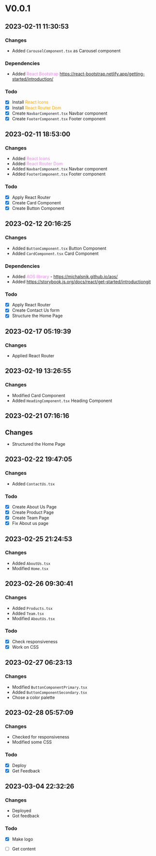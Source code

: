 # V0.0.1

## 2023-02-11 11:30:53

### Changes

- Added `CarouselComponent.tsx` as Carousel component

### Dependencies

- Added <span style="color:violet">React Bootstrap</span>  https://react-bootstrap.netlify.app/getting-started/introduction/

### Todo

- [x] Install <span style="color:orange">React Icons</span>
- [x] Install <span style="color:orange">React Router Dom</span>
- [x] Create `NavbarComponent.tsx` Navbar component 
- [x] Create `FooterComponent.tsx` Footer component

## 2023-02-11 18:53:00

### Changes

- Added <span style="color:violet">React Icons</span>
- Added <span style="color:violet">React Router Dom</span>
- Added `NavbarComponent.tsx` Navbar component 
- Added `FooterComponent.tsx` Footer component

### Todo

- [x] Apply React Router
- [x] Create Card Component
- [x] Create Button Component

## 2023-02-12 20:16:25

### Changes

- Added `ButtonComponent.tsx` Button Component
- Added `CardComponent.tsx` Card Component

### Dependencies

- Added <span style="color:violet">AOS library</span> - https://michalsnik.github.io/aos/
- Added <span style="color:violet">https://storybook.js.org/docs/react/get-started/introductiongit</span>

### Todo

- [x] Apply React Router
- [x] Create Contact Us form
- [x] Structure the Home Page

## 2023-02-17 05:19:39

### Changes

- Applied React Router

## 2023-02-19 13:26:55

### Changes

- Modified Card Component
- Added `HeadingComponent.tsx` Heading Component

## 2023-02-21 07:16:16

## Changes

- Structured the Home Page

## 2023-02-22 19:47:05

### Changes

- Added `ContactUs.tsx` 

### Todo

- [x] Create About Us Page
- [x] Create Product Page
- [x] Create Team Page
- [x] Fix About us page 

## 2023-02-25 21:24:53

### Changes

- Added `AboutUs.tsx`
- Modified `Home.tsx`

## 2023-02-26 09:30:41

### Changes

- Added `Products.tsx`
- Added `Team.tsx`
- Modified `AboutUs.tsx`

### Todo

- [x] Check responsiveness
- [x] Work on CSS

## 2023-02-27 06:23:13

### Changes

- Modified `ButtonComponentPrimary.tsx`
- Added `ButtonComponentSecondary.tsx`
- Chose a color palette

## 2023-02-28 05:57:09

### Changes

- Checked for responsiveness
- Modified some CSS

### Todo

- [x] Deploy
- [x] Get Feedback

## 2023-03-04 22:32:26

### Changes

- Deployed
- Got feedback

### Todo

- [x] Make logo
- [ ] Get content









